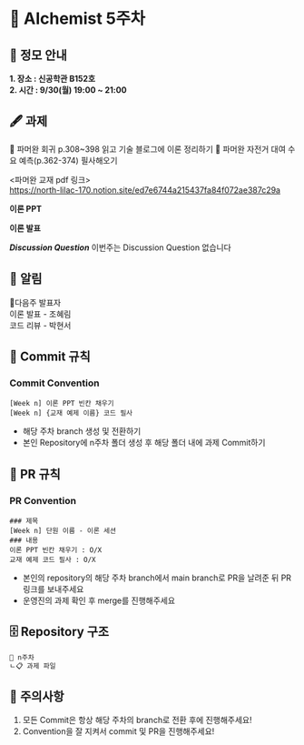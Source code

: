 # 💠 AIchemist 5주차 

## 🌻 정모 안내
**1. 장소 : 신공학관 B152호**   
**2. 시간 : 9/30(월) 19:00 ~ 21:00**

## 🖋 과제
💠 파머완 회귀 p.308~398 읽고 기술 블로그에 이론 정리하기
💠 파머완 자전거 대여 수요 예측(p.362-374) 필사해오기

<파머완 교재 pdf 링크>   
https://north-lilac-170.notion.site/ed7e6744a215437fa84f072ae387c29a

**이론 PPT**   


**이론 발표**


***Discussion Question***
이번주는 Discussion Question 없습니다

## 🚨 알림   
💐다음주 발표자   
이론 발표 - 조혜림  
코드 리뷰 - 박현서 

## 🌱 Commit 규칙   
### Commit Convention
    [Week n] 이론 PPT 빈칸 채우기
    [Week n] {교재 예제 이름} 코드 필사 
+ 해당 주차 branch 생성 및 전환하기 
+ 본인 Repository에 n주차 폴더 생성 후 해당 폴더 내에 과제 Commit하기   
## 🌱 PR 규칙          
### PR Convention
    ### 제목
    [Week n] 단원 이름 - 이론 세션
    ### 내용
    이론 PPT 빈칸 채우기 : O/X
    교재 예제 코드 필사 : O/X
+ 본인의 repository의 해당 주차 branch에서 main branch로 PR을 날려준 뒤 PR 링크를 보내주세요
+ 운영진의 과제 확인 후 merge를 진행해주세요 

## 🗄 Repository 구조
```bash
📁 n주차
ㄴ📋 과제 파일
```

## 🚨 주의사항   
1. 모든 Commit은 항상 해당 주차의 branch로 전환 후에 진행해주세요!
2. Convention을 잘 지켜서 commit 및 PR을 진행해주세요!
